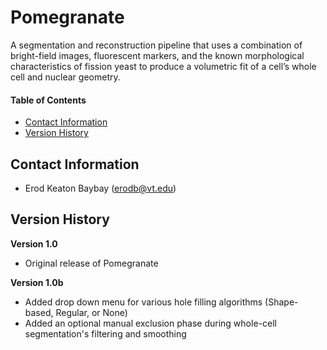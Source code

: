 # Pomegranate 
A segmentation and reconstruction pipeline that uses a combination of bright-field images, fluorescent markers, and the known morphological characteristics of fission yeast to produce a volumetric fit of a cell’s whole cell and nuclear geometry.

#### Table of Contents
* [Contact Information](#contact-information)
* [Version History](#version-history)

## Contact Information
* Erod Keaton Baybay (erodb@vt.edu)

## Version History
**Version 1.0** 
* Original release of Pomegranate

**Version 1.0b**
* Added drop down menu for various hole filling algorithms (Shape-based, Regular, or None)
* Added an optional manual exclusion phase during whole-cell segmentation's filtering and smoothing
